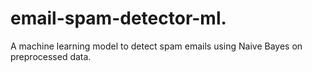 # email-spam-detector-ml.
A machine learning model to detect spam emails using Naive Bayes on preprocessed data.
